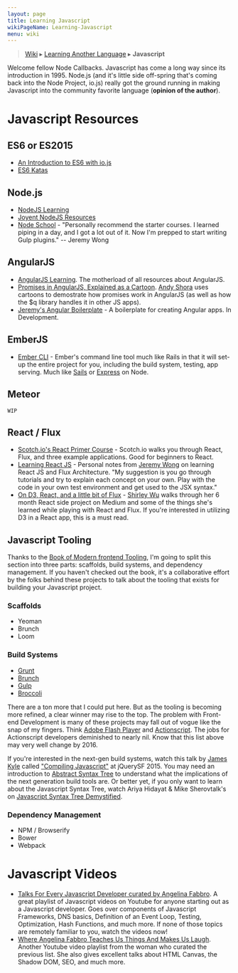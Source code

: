 ```yaml
---
layout: page
title: Learning Javascript
wikiPageName: Learning-Javascript
menu: wiki
---
```


> [Wiki](Home) ▸ [Learning Another Language](Learning-Another-Language) ▸ **Javascript**

Welcome fellow Node Callbacks. Javascript has come a long way since its introduction in 1995. Node.js (and it's little side off-spring that's coming back into the Node Project, io.js) really got the ground running in making Javascript into the community favorite language (**opinion of the author**). 

# Javascript Resources

## ES6 or ES2015
* [An Introduction to ES6 with io.js](https://github.com/tonypujals/demo-iojs-es6/blob/master/presentation.md)
* [ES6 Katas](http://es6katas.org/)

## Node.js

* [NodeJS Learning](https://github.com/sergtitov/NodeJS-Learning)
* [Joyent NodeJS Resources](https://github.com/joyent/node/wiki/Resources)
* [Node School](http://nodeschool.io/) - "Personally recommend the starter courses. I learned piping in a day, and I got a lot out of it. Now I'm prepped to start writing Gulp plugins." -- Jeremy Wong

## AngularJS

* [AngularJS Learning](https://github.com/jmcunningham/AngularJS-Learning). The motherload of all resources about AngularJS. 
* [Promises in AngularJS, Explained as a Cartoon](http://andyshora.com/promises-angularjs-explained-as-cartoon.html). [Andy Shora](https://twitter.com/andyshora) uses cartoons to demostrate how promises work in AngularJS (as well as how the $q library handles it in other JS apps).
* [Jeremy's Angular Boilerplate](https://github.com/jermspeaks/Angular-Boilerplate) - A boilerplate for creating Angular apps. In Development.

## EmberJS

* [Ember CLI](http://www.ember-cli.com/) - Ember's command line tool much like Rails in that it will set-up the entire project for you, including the build system, testing, app serving. Much like [Sails](http://sailsjs.org/) or [Express](http://expressjs.com/) on Node.

## Meteor

`WIP`

## React / Flux

* [Scotch.io's React Primer Course](https://scotch.io/courses/getting-started-with-facebooks-react-js) - Scotch.io walks you through React, Flux, and three example applications. Good for beginners to React.
* [Learning React JS](https://gist.github.com/jermspeaks/7e66b3a7515bb96fbc95) - Personal notes from [Jeremy Wong](https://twitter.com/jermspeaks) on learning React JS and Flux Architecture. "My suggestion is you go through tutorials and try to explain each concept on your own. Play with the code in your own test environment and get used to the JSX syntax."
* [On D3, React, and a little bit of Flux](https://medium.com/@sxywu/on-d3-react-and-a-little-bit-of-flux-88a226f328f3) - [Shirley Wu](https://twitter.com/shirleyxywu) walks through her 6 month React side project on Medium and some of the things she's learned while playing with React and Flux. If you're interested in utilizing D3 in a React app, this is a must read.

## Javascript Tooling

Thanks to the [Book of Modern frontend Tooling](http://tooling.github.io/book-of-modern-frontend-tooling/), I'm going to split this section into three parts: scaffolds, build systems, and dependency management. If you haven't checked out the book, it's a collaborative effort by the folks behind these projects to talk about the tooling that exists for building your Javascript project.

### Scaffolds

* Yeoman
* Brunch
* Loom

### Build Systems

* [Grunt](http://gruntjs.com/)
* [Brunch](http://brunch.io/)
* [Gulp](http://gulpjs.com/)
* [Broccoli](http://broccolijs.com/)

There are a ton more that I could put here. But as the tooling is becoming more refined, a clear winner may rise to the top. The problem with Front-end Development is many of these projects may fall out of vogue like the snap of my fingers. Think [Adobe Flash Player](https://get.adobe.com/flashplayer/otherversions/) and [Actionscript](http://www.adobe.com/devnet/actionscript.html). The jobs for Actionscript developers deminished to nearly nil. Know that this list above may very well change by 2016.

If you're interested in the next-gen build systems, watch this talk by [James Kyle](https://twitter.com/thejameskyle) called ["Compiling Javascript"](https://www.youtube.com/watch?v=Ku3AWp_-Qzs) at jQuerySF 2015. You may need an introduction to [Abstract Syntax Tree](https://en.wikipedia.org/wiki/Abstract_syntax_tree) to understand what the implications of the next generation build tools are. Or better yet, if you only want to learn about the Javascript Syntax Tree, watch Ariya Hidayat & Mike Sherovtalk's on [Javascript Syntax Tree Demystified](https://www.youtube.com/watch?v=954lRqSI_Ro).

### Dependency Management

* NPM / Browserify
* Bower
* Webpack

# Javascript Videos

* [Talks For Every Javascript Developer curated by Angelina Fabbro](https://www.youtube.com/playlist?list=PLseEp7p6Ewia6RT5Ngz8yk-t-jAZvA-8N). A great playlist of Javascript videos on Youtube for anyone starting out as a Javascript developer. Goes over components of Javascript Frameworks, DNS basics, Definition of an Event Loop, Testing, Optimization, Hash Functions, and much more. If none of those topics are remotely familiar to you, watch the videos now!
* [Where Angelina Fabbro Teaches Us Things And Makes Us Laugh](https://www.youtube.com/playlist?list=PLseEp7p6EwiakjMZ_fXUs3F9xfcr979v5). Another Youtube video playlist from the woman who curated the previous list. She also gives excellent talks about HTML Canvas, the Shadow DOM, SEO, and much more.
